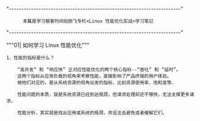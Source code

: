 "----------------------------------------------------------------------"

          本篇是学习极客时间倪朋飞专栏<Linux 性能优化实战>学习笔记

"----------------------------------------------------------------------"

"""01| 如何学习 Linux 性能优化"""

    1、性能的指标是什么？
    
        “高并发” 和 “响应快” 正对应性能优化的两个核心指标--“吞吐” 和 “延时”。
        这两个指标从应用负载的视角来考察性能，直接影响了产品终端的用户体验。
        根他们对应的，是从系统资源的视角出发的指标，比如资源使用率、饱和度等。
        
        性能问题的本质，就是系统资源已经到达瓶颈，但请求处理却还不够快，无法支撑更多请求。
        
        性能分析，其实就是找出应用或系统的瓶颈，并设法去避免或者缓解它们。


        
        
       
    
    
    
    
    
    
    
    
    
    
    
    
    
    
    
    
    
    
    
    
    
    
    
    
    
    